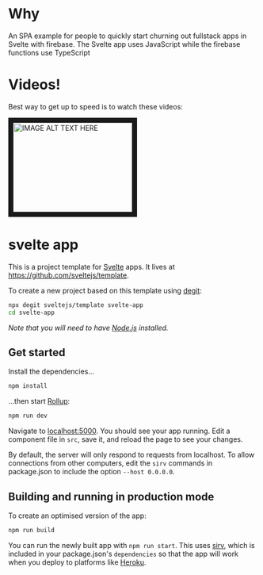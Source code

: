 # Why

An SPA example for people to quickly start churning out fullstack apps in Svelte with firebase. 
The Svelte app uses JavaScript while the firebase functions use TypeScript

# Videos!
Best way to get up to speed is to watch these videos: 

<a href="https://www.youtube.com/watch?v=76tkAx2NVcw&list=PLCrwuqjmVebJeMDrAPQDrJmnwXWDw3CJW" target="_blank"><img src="http://img.youtube.com/vi/76tkAx2NVcw/0.jpg" 
alt="IMAGE ALT TEXT HERE" width="240" height="180" border="10" /></a>



# svelte app

This is a project template for [Svelte](https://svelte.dev) apps. It lives at https://github.com/sveltejs/template.

To create a new project based on this template using [degit](https://github.com/Rich-Harris/degit):

```bash
npx degit sveltejs/template svelte-app
cd svelte-app
```

*Note that you will need to have [Node.js](https://nodejs.org) installed.*


## Get started

Install the dependencies...

```bash
npm install
```

...then start [Rollup](https://rollupjs.org):

```bash
npm run dev
```

Navigate to [localhost:5000](http://localhost:5000). You should see your app running. Edit a component file in `src`, save it, and reload the page to see your changes.

By default, the server will only respond to requests from localhost. To allow connections from other computers, edit the `sirv` commands in package.json to include the option `--host 0.0.0.0`.


## Building and running in production mode

To create an optimised version of the app:

```bash
npm run build
```

You can run the newly built app with `npm run start`. This uses [sirv](https://github.com/lukeed/sirv), which is included in your package.json's `dependencies` so that the app will work when you deploy to platforms like [Heroku](https://heroku.com).

